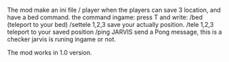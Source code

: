 The mod make an ini file / player when the players can save 3 location, and have a bed command.
the command ingame:
press T and write:
/bed (teleport to your bed)
/settele 1,2,3 save your actually position.
/tele 1,2,3 teleport to your saved position
/ping JARVIS send a Pong message, this is a checker jarvis is runing ingame or not.

The mod works in 1.0 version.
